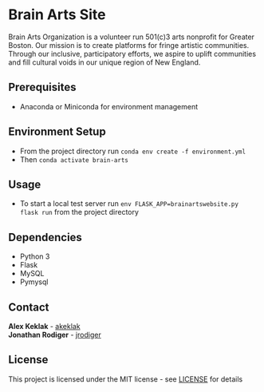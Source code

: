 # Brain Arts Site
Brain Arts Organization is a volunteer run 501(c)3 arts nonprofit for Greater Boston. Our mission is to create platforms for fringe artistic communities. Through our inclusive, participatory efforts, we aspire to uplift communities and fill cultural voids in our unique region of New England.

## Prerequisites
- Anaconda or Miniconda for environment management

## Environment Setup
- From the project directory run `conda env create -f environment.yml`
- Then `conda activate brain-arts`

## Usage
- To start a local test server run `env FLASK_APP=brainartswebsite.py flask run` from the project directory

## Dependencies
- Python 3
- Flask
- MySQL
- Pymysql

## Contact
**Alex Keklak** - [akeklak](https://github.com/akeklak)  
**Jonathan Rodiger** - [jrodiger](https://github.com/jrodiger)

## License
This project is licensed under the MIT license - see [LICENSE](LICENSE) for details
